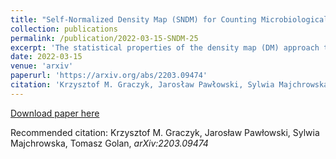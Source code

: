 ```yaml
---
title: "Self-Normalized Density Map (SNDM) for Counting Microbiological Objects"
collection: publications
permalink: /publication/2022-03-15-SNDM-25
excerpt: 'The statistical properties of the density map (DM) approach to counting microbiological objects on images are studied in detail. The DM is given by U2-Net. Two statistical methods for deep neural networks are utilized: the bootstrap and the Monte Carlo (MC) dropout. The detailed analysis of the uncertainties for the DM predictions leads to a deeper understanding of the DM model/'s deficiencies. Based on our investigation, we propose a self-normalization module in the network. The improved network model, called Self-Normalized Density Map (SNDM), can correct its output density map by itself to accurately predict the total number of objects in the image. The SNDM architecture outperforms the original model. Moreover, both statistical frameworks -- bootstrap and MC dropout -- have consistent statistical results for SNDM, which were not observed in the original model.'
date: 2022-03-15
venue: 'arxiv'
paperurl: 'https://arxiv.org/abs/2203.09474'
citation: 'Krzysztof M. Graczyk, Jarosław Pawłowski, Sylwia Majchrowska, Tomasz Golan, arXiv:2203.09474'
---
```


[Download paper here](https://arxiv.org/pdf/2203.09474)

Recommended citation: Krzysztof M. Graczyk, Jarosław Pawłowski, Sylwia Majchrowska, Tomasz Golan, <i>arXiv:2203.09474</i>
